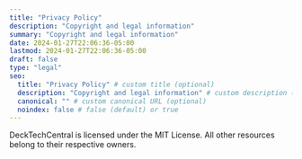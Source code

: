 ```yaml
---
title: "Privacy Policy"
description: "Copyright and legal information"
summary: "Copyright and legal information"
date: 2024-01-27T22:06:36-05:00
lastmod: 2024-01-27T22:06:36-05:00
draft: false
type: "legal"
seo:
  title: "Privacy Policy" # custom title (optional)
  description: "Copyright and legal information" # custom description (recommended)
  canonical: "" # custom canonical URL (optional)
  noindex: false # false (default) or true
---
```


DeckTechCentral is licensed under the MIT License. All other resources belong to their respective owners.
